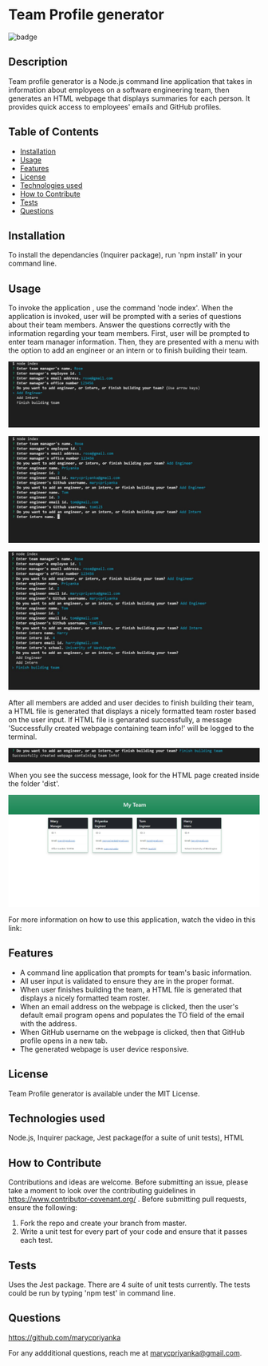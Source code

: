 # Team Profile generator
![badge](https://img.shields.io/badge/MIT-License-blue.svg)

## Description

Team profile generator is a Node.js command line application that takes in information about employees on a software engineering team, then generates an HTML webpage that displays summaries for each person. It provides quick access to employees' emails and GitHub profiles.

## Table of Contents 

- [Installation](#installation)
- [Usage](#usage)
- [Features](#features)
- [License](#license)
- [Technologies used](#technologies-used)
- [How to Contribute](#how-to-contribute)
- [Tests](#tests)
- [Questions](#questions)

## Installation

To install the dependancies (Inquirer package), run 'npm install' in your command line.

## Usage

To invoke the application , use the command 'node index'. When the application is invoked, user will be prompted with a series of questions about their team members. Answer the questions correctly with the information regarding your team members. First, user will be prompted to enter team manager information. Then, they are presented with a menu with the option to add an engineer or an intern or to finish building their team.  

![screenshot1](https://github.com/marycpriyanka/team-profile-generator/blob/main/screenshots/screenshot1.JPG)

![screenshot2](https://github.com/marycpriyanka/team-profile-generator/blob/main/screenshots/screenshot2.JPG)

![screenshot3](https://github.com/marycpriyanka/team-profile-generator/blob/main/screenshots/screenshot3.JPG)

After all members are added and user decides to finish building their team, a HTML file is generated that displays a nicely formatted team roster based on the user input. If HTML file is genarated successfully, a message 'Successfully created webpage containing team info!' will be logged to the terminal. 

![success](https://github.com/marycpriyanka/team-profile-generator/blob/main/screenshots/success.JPG)

When you see the success message, look for the HTML page created inside the folder 'dist'.

![webpage](https://github.com/marycpriyanka/team-profile-generator/blob/main/screenshots/webpage.JPG)

For more information on how to use this application, watch the video in this link:


## Features

- A command line application that prompts for team's basic information.
- All user input  is validated to ensure they are in the proper format.
- When user finishes building the team, a HTML file is generated that displays a nicely formatted team roster.
- When an email address on the webpage is clicked, then the user's default email program opens and populates the TO field of the email with the address.
- When GitHub username on the webpage is clicked, then that GitHub profile opens in a new tab.
- The generated webpage is user device responsive.

## License

Team Profile generator is available under the MIT License.

## Technologies used

Node.js, Inquirer package, Jest package(for a suite of unit tests), HTML

## How to Contribute

Contributions and ideas are welcome. Before submitting an issue, please take a moment to look over the contributing guidelines in https://www.contributor-covenant.org/ . Before submitting pull requests, ensure the following:

1. Fork the repo and create your branch from master.
2. Write a unit test for every part of your code and ensure that it passes each test.

## Tests

Uses the Jest package. There are 4 suite of unit tests currently. The tests could be run by typing 'npm test' in command line.

## Questions

https://github.com/marycpriyanka

For any addditional questions, reach me at marycpriyanka@gmail.com.
